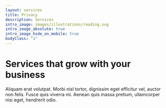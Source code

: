 ```yaml
---
layout: services
title: Privacy
description: Services
intro_image: images/illustrations/reading.svg
intro_image_absolute: true
intro_image_hide_on_mobile: true
bodyClass: "1"
---
```


# Services that grow with your business

Aliquam erat volutpat. Morbi nisl tortor, dignissim eget efficitur vel, auctor non felis. Fusce quis viverra mi. Aenean quis massa pretium, ullamcorper nisi eget, hendrerit odio.
